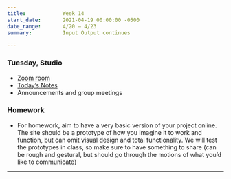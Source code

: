 ```yaml
---
title:            Week 14
start_date:       2021-04-19 00:00:00 -0500
date_range:       4/20 – 4/23
summary:          Input Output continues

---
```


### Tuesday, Studio
- [Zoom room](https://newschool.zoom.us/my/nikafisher)
- [Today&rsquo;s Notes](https://paper.dropbox.com/doc/Parsons-Week-14a-InputOutput-Continues--BJlP834DiPTV5quG3m1SPhDVAQ-kY4Fp7zZ5CuL5rNLctSbe)
- Announcements and group meetings

### Homework
- For homework, aim to have a very basic version of your project online. The site should be a prototype of how you imagine it to work and function, but can omit visual design and total functionality. We will test the prototypes in class, so make sure to have something to share (can be rough and gestural, but should go through the motions of what you&rsquo;d like to communicate)


---
